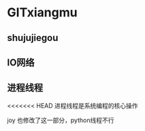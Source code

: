 # GITxiangmu
## shujujiegou
## IO网络
## 进程线程
<<<<<<< HEAD
   进程线程是系统编程的核心操作 

   joy 也修改了这一部分，python线程不行
